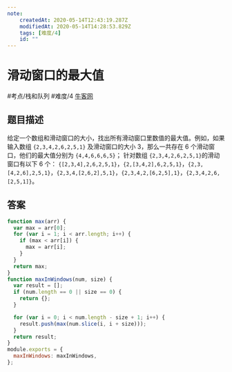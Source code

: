 ```yaml
---
note:
    createdAt: 2020-05-14T12:43:19.287Z
    modifiedAt: 2020-05-14T14:28:53.829Z
    tags: [难度/4]
    id: ""
---
```

# 滑动窗口的最大值
#考点/栈和队列 #难度/4  [牛客网](https://www.nowcoder.com/practice/1624bc35a45c42c0bc17d17fa0cba788?tpId=13&tqId=11217&tPage=3&rp=3&ru=/ta/coding-interviews&qru=/ta/coding-interviews/question-ranking)
<!-- @crossnote.comment "id":"28acfc79-590a-406d-9cd5-c4469a40e2b1" -->  
## 题目描述
给定一个数组和滑动窗口的大小，找出所有滑动窗口里数值的最大值。例如，如果输入数组 `{2,3,4,2,6,2,5,1}` 及滑动窗口的大小 3，那么一共存在 6 个滑动窗口，他们的最大值分别为 `{4,4,6,6,6,5}`； 针对数组 `{2,3,4,2,6,2,5,1}`的滑动窗口有以下 6 个： `{[2,3,4],2,6,2,5,1}`，`{2,[3,4,2],6,2,5,1}`，`{2,3,[4,2,6],2,5,1}`，`{2,3,4,[2,6,2],5,1}`，`{2,3,4,2,[6,2,5],1}`，`{2,3,4,2,6,[2,5,1]}`。

## 答案

```javascript
function max(arr) {
  var max = arr[0];
  for (var i = 1; i < arr.length; i++) {
    if (max < arr[i]) {
      max = arr[i];
    }
  }
  return max;
}
function maxInWindows(num, size) {
  var result = [];
  if (num.length == 0 || size == 0) {
    return {};
  }

  for (var i = 0; i < num.length - size + 1; i++) {
    result.push(max(num.slice(i, i + size)));
  }
  return result;
}
module.exports = {
  maxInWindows: maxInWindows,
};
```
